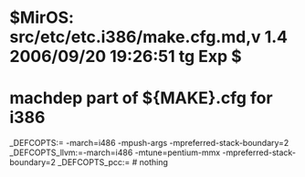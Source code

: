 # $MirOS: src/etc/etc.i386/make.cfg.md,v 1.4 2006/09/20 19:26:51 tg Exp $
#
# machdep part of ${MAKE}.cfg for i386

_DEFCOPTS:=	-march=i486 -mpush-args -mpreferred-stack-boundary=2
_DEFCOPTS_llvm:=-march=i486 -mtune=pentium-mmx -mpreferred-stack-boundary=2
_DEFCOPTS_pcc:=	# nothing
